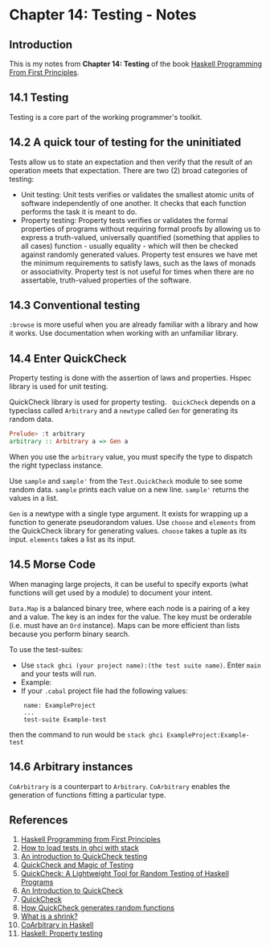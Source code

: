 # Chapter 14: Testing - Notes

## Introduction

This is my notes from **Chapter 14: Testing** of the book [Haskell Programming From First Principles](http://haskellbook.com).

## 14.1 Testing

Testing is a core part of the working programmer's toolkit.

## 14.2 A quick tour of testing for the uninitiated

Tests allow us to state an expectation and then verify that the result of an operation meets that expectation. There are two (2) broad categories of testing:
- Unit testing: Unit tests verifies or validates the smallest atomic units of software independently of one another. It checks that each function performs the task it is meant to do.
- Property testing: Property tests verifies or validates the formal properties of programs without requiring formal proofs by allowing us to express a truth-valued, universally quantified (something that applies to all cases) function - usually equality - which will then be checked against randomly generated values. Property test ensures we have met the minimum requirements to satisfy laws, such as the laws of monads or associativity. Property test is not useful for times when there are no assertable, truth-valued properties of the software.

## 14.3 Conventional testing

`:browse` is more useful when you are already familiar with a library and how it works. Use documentation when working with an unfamiliar library.

## 14.4 Enter QuickCheck

Property testing is done with the assertion of laws and properties. Hspec library is used for unit testing. 

QuickCheck library is used for property testing. ` QuickCheck` depends on a typeclass called `Arbitrary` and a `newtype` called `Gen` for generating its random data.

```haskell
Prelude> :t arbitrary
arbitrary :: Arbitrary a => Gen a
```

When you use the `arbitrary` value, you must specify the type to dispatch the right typeclass instance. 

Use `sample` and `sample'` from the `Test.QuickCheck` module to see some random data. `sample` prints each value on a new line. `sample'` returns the values in a list.

`Gen` is a newtype with a single type argument. It exists for wrapping up a function to generate pseudorandom values. Use `choose` and `elements` from the QuickCheck library for generating values. `choose` takes a tuple as its input. `elements` takes a list as its input.

## 14.5 Morse Code

When managing large projects, it can be useful to specify exports (what functions will get used by a module) to document your intent. 

`Data.Map` is a balanced binary tree, where each node is a pairing of a key and a value. The key is an index for the value. The key must be orderable (i.e. must have an `Ord` instance). Maps can be more efficient than lists because you perform binary search.

To use the test-suites:
- Use `stack ghci (your project name):(the test suite name)`. Enter `main` and your tests will run.
- Example:
- If your `.cabal` project file had the following values:

```
    name: ExampleProject
    ...
    test-suite Example-test
```    
then the command to run would be `stack ghci ExampleProject:Example-test`

## 14.6 Arbitrary instances

`CoArbitrary` is a counterpart to `Arbitrary`. `CoArbitrary` enables the generation of functions fitting a particular type.


## References

1. [Haskell Programming from First Principles](http://haskellbook.com/)
2. [How to load tests in ghci with stack](https://stackoverflow.com/questions/39938101/how-to-load-tests-in-ghci-with-stack)
3. [An introduction to QuickCheck testing](https://www.schoolofhaskell.com/user/pbv/an-introduction-to-quickcheck-testing)
4. [QuickCheck and Magic of Testing](https://www.fpcomplete.com/blog/2017/01/quickcheck)
5. [QuickCheck: A Lightweight Tool for Random Testing of Haskell Programs](https://www.cs.tufts.edu/~nr/cs257/archive/john-hughes/quick.pdf)
6. [An Introduction to QuickCheck](http://dlaing.org/little-languages/posts/packages/quickcheck.html)
7. [QuickCheck](https://www.seas.upenn.edu/~cis552/12fa/lectures/stub/QuickCheck.html)
8. [How QuickCheck generates random functions](https://kseo.github.io/posts/2016-12-14-how-quick-check-generate-random-functions.html)
9. [What is a shrink?](https://stackoverflow.com/questions/16968549/what-is-a-shrink-with-regard-to-haskells-quickcheck)
10. [CoArbitrary in Haskell](https://stackoverflow.com/questions/47849407/coarbitrary-in-haskell)
11. [Haskell: Property testing](https://hedgehog.qa/article/haskell-property-testing)
